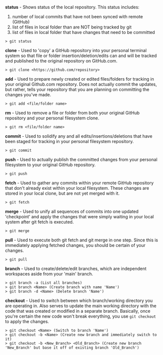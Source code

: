**status** - Shows status of the local repository. This status includes:
1. number of local commits that have not been synced with remote (GitHub)
2.  list of files in local folder than are NOT being tracked by git
3.  list of files in local folder that have changes that need to be committed 
<!-- -->

	> git status 

**clone** - Used to 'copy' a GitHub repository into your personal terminal system so that file or folder insertion/deletion/edits can and will be tracked and published to the original repository on GitHub.com. 

	> git clone <https://github.com/repository>  

**add** - Used to prepare newly created or edited files/folders for tracking in your original Github.com repository. Does not actually commit the updates, but rather, tells your repository that you are planning on committing the changes you've made.  

	> git add <file/folder name>

**rm** - Used to remove a file or folder from both your original GitHub repository and your personal filesystem clone. 

	> git rm <file/folder name>

**commit** - Used to solidify any and all edits/insertions/deletions that have been staged for tracking in your personal filesystem repository.  

	> git commit 

**push** - Used to actually publish the committed changes from your personal filesystem to your original GitHub repository. 

	> git push 

**fetch** - Used to gather any commits within your remote GitHub repository that don't already exist within your local filesystem. These changes are stored in your local clone, but are not yet merged with it. 

	> git fetch 

**merge** - Used to unify all sequences of commits into one updated 'checkpoint' and apply the changes that were simply waiting in your local system after git fetch is executed. 

	> git merge 

**pull** - Used to execute both git fetch and git merge in one step. Since this is immediately applying fetched changes, you should be certain of your changes.

	> git pull 

**branch** - Used to create/delete/edit branches, which are independent workspaces aside from your 'main' branch. 

	> git branch -a (List all branches)
	> git branch <Name> (Create branch with name 'Name')
	> git branch -d <Name> (Delete branch 'Name')
	
 

**checkout** - Used to switch between which branch/working directory you are operating in. Also serves to update the main working directory with the code that was created or modified in a separate branch. Basically, once you're certain the new code won't break everything, you use `git checkout` to apply the changes. 

	> git checkout <Name> (Switch to branch 'Name')
	> git checkout -b <Name> (Create new branch and immediately switch to it)
	> git checkout -b <New_Branch> <Old_Branch> (Create new branch 'New_Branch' but base it off of existing branch 'Old_Branch')
	
